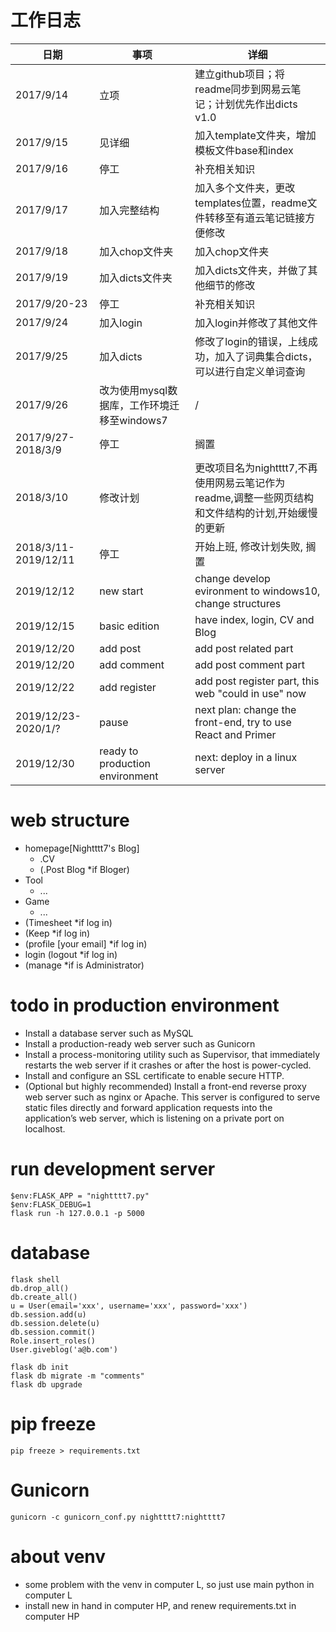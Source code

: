 # 工作日志

| 日期                   | 事项                           | 详细                                                           |
| -------------------- | ---------------------------- | ------------------------------------------------------------ |
| 2017/9/14            | 立项                           | 建立github项目；将readme同步到网易云笔记；计划优先作出dicts v1.0                  |
| 2017/9/15            | 见详细                          | 加入template文件夹，增加模板文件base和index                               |
| 2017/9/16            | 停工                           | 补充相关知识                                                       |
| 2017/9/17            | 加入完整结构                       | 加入多个文件夹，更改templates位置，readme文件转移至有道云笔记链接方便修改                 |
| 2017/9/18            | 加入chop文件夹                    | 加入chop文件夹                                                    |
| 2017/9/19            | 加入dicts文件夹                   | 加入dicts文件夹，并做了其他细节的修改                                        |
| 2017/9/20-23         | 停工                           | 补充相关知识                                                       |
| 2017/9/24            | 加入login                      | 加入login并修改了其他文件                                              |
| 2017/9/25            | 加入dicts                      | 修改了login的错误，上线成功，加入了词典集合dicts，可以进行自定义单词查询                    |
| 2017/9/26            | 改为使用mysql数据库，工作环境迁移至windows7 | /                                                            |
| 2017/9/27-2018/3/9   | 停工                           | 搁置                                                           |
| 2018/3/10            | 修改计划                         | 更改项目名为nightttt7,不再使用网易云笔记作为readme,调整一些网页结构和文件结构的计划,开始缓慢的更新   |
| 2018/3/11-2019/12/11 | 停工                           | 开始上班, 修改计划失败, 搁置                                             |
| 2019/12/12           | new start                    | change develop evironment to windows10, change structures    |
| 2019/12/15           | basic edition                | have index, login, CV and Blog                               |
| 2019/12/20           | add post                     | add post related part                                        |
| 2019/12/20           | add comment                  | add post comment part                                        |
| 2019/12/22           | add register                 | add post register part, this web "could in use" now          |
| 2019/12/23-2020/1/?  | pause                        | next plan: change the front-end, try to use React and Primer |
| 2019/12/30           | ready to production environment  | next: deploy in a linux server |

# web structure

- homepage[Nightttt7's Blog]
    - .CV
    - (.Post Blog *if Bloger)
- Tool
    - ...
- Game
    - ...
- (Timesheet *if log in)
- (Keep *if log in)
- (profile [your email] *if log in)
- login (logout *if log in)
- (manage *if is Administrator)

# todo in production environment

- Install a database server such as MySQL 
- Install a production-ready web server such as Gunicorn 
- Install a process-monitoring utility such as Supervisor, that immediately restarts the web server if it crashes or after the host is power-cycled.
- Install and configure an SSL certificate to enable secure HTTP. 
- (Optional but highly recommended) Install a front-end reverse proxy web server such as nginx or Apache. This server is configured to serve static files directly and forward application requests into the application’s web server, which is listening on a private port on localhost.

# run development server

```
$env:FLASK_APP = "nightttt7.py"
$env:FLASK_DEBUG=1
flask run -h 127.0.0.1 -p 5000
```

# database

```
flask shell
db.drop_all()
db.create_all()
u = User(email='xxx', username='xxx', password='xxx')
db.session.add(u)
db.session.delete(u)
db.session.commit()
Role.insert_roles()
User.giveblog('a@b.com')
```

```
flask db init
flask db migrate -m "comments"
flask db upgrade
```

# pip freeze

```
pip freeze > requirements.txt
```

# Gunicorn

```
gunicorn -c gunicorn_conf.py nightttt7:nightttt7
```

# about venv

- some problem with the venv in computer L, so just use main python in computer L
- install new in hand in computer HP, and renew requirements.txt in computer HP